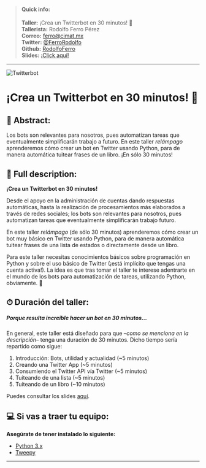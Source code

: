 
> #### Quick info:
> **Taller:** ¡Crea un Twitterbot en 30 minutos! 🤖<br/>
> **Tallerista:** Rodolfo Ferro Pérez<br/>
> **Correo:** [ferro@cimat.mx](mailto:ferro@cimat.mx)<br/>
> **Twitter:** [@FerroRodolfo](https://twitter.com/FerroRodolfo)<br/>
> **Github:** [RodolfoFerro](https://github.com/RodolfoFerro)<br/>
> **Slides:** [¡Click aquí!](https://github.com/PythonDayMX/Twitterbot_en_30/blob/master/Twitterbot%20en%2030.pdf)


-----
![Twitterbot](https://github.com/PythonDayMX/Crea_un_Twitterbot_en_30_minutos/blob/master/img.png)

# ¡Crea un Twitterbot en 30 minutos! 🤖

## 📄 Abstract:

Los bots son relevantes para nosotros, pues automatizan tareas que eventualmente simplificarán trabajo a futuro. En este taller _relámpago_ aprenderemos cómo crear un bot en Twitter usando Python, para de manera automática tuitear frases de un libro. ¡En sólo 30 minutos!

## 📑 Full description:

**¡Crea un Twitterbot en 30 minutos!**

Desde el apoyo en la administración de cuentas dando respuestas automáticas, hasta la realización de procesamientos más elaborados a través de redes sociales; los bots son relevantes para nosotros, pues automatizan tareas que eventualmente simplificarán trabajo futuro.

En este taller _relámpago_ (de sólo 30 minutos) aprenderemos cómo crear un bot muy básico en Twitter usando Python, para de manera automática tuitear frases de una lista de estados o directamente desde un libro.

Para este taller necesitas conocimientos básicos sobre programación en Python y sobre el uso básico de Twitter (¡está implícito que tengas una cuenta activa!). La idea es que tras tomar el taller te interese adentrarte en el mundo de los bots para automatización de tareas, utilizando Python, obviamente. 🐍

## ⏱ Duración del taller:

##### Porque resulta increible hacer un bot en 30 minutos...

En general, este taller está diseñado para que –_como se menciona en la descripción_– tenga una duración de 30 minutos. Dicho tiempo sería repartido como sigue:

1. Introducción: Bots, utilidad y actualidad (~5 minutos)
2. Creando una Twitter App (~5 minutos)
3. Consumiendo el Twitter API vía Twitter (~5 minutos)
4. Tuiteando de una lista (~5 minutos)
5. Tuiteando de un libro (~10 minutos)

Puedes consultar los slides [aquí](https://github.com/PythonDayMX/Twitterbot_en_30/blob/master/Twitterbot%20en%2030.pdf).

## 💻 Si vas a traer tu equipo:

**Asegúrate de tener instalado lo siguiente:**

* [Python 3.x](https://www.python.org)
* [Tweepy](http://www.tweepy.org)


-----

